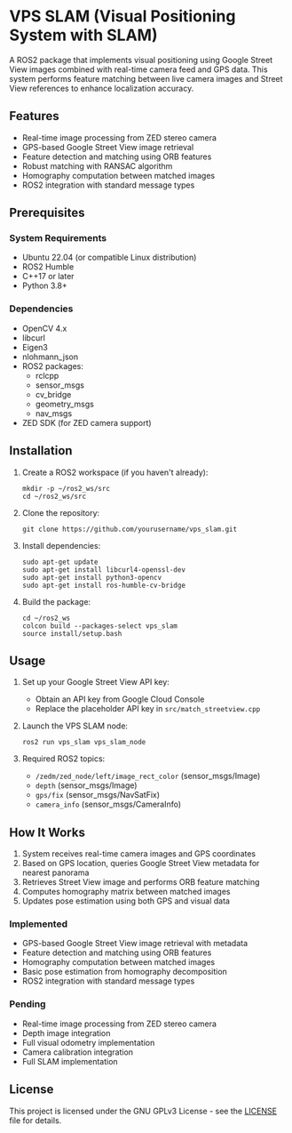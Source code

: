 # VPS SLAM (Visual Positioning System with SLAM)

A ROS2 package that implements visual positioning using Google Street View images combined with real-time camera feed and GPS data. This system performs feature matching between live camera images and Street View references to enhance localization accuracy.

## Features

- Real-time image processing from ZED stereo camera
- GPS-based Google Street View image retrieval
- Feature detection and matching using ORB features
- Robust matching with RANSAC algorithm
- Homography computation between matched images
- ROS2 integration with standard message types

## Prerequisites

### System Requirements
- Ubuntu 22.04 (or compatible Linux distribution)
- ROS2 Humble
- C++17 or later
- Python 3.8+

### Dependencies
- OpenCV 4.x
- libcurl
- Eigen3
- nlohmann_json
- ROS2 packages:
  - rclcpp
  - sensor_msgs
  - cv_bridge
  - geometry_msgs
  - nav_msgs
- ZED SDK (for ZED camera support)

## Installation

1. Create a ROS2 workspace (if you haven't already):
    ```
    mkdir -p ~/ros2_ws/src
    cd ~/ros2_ws/src
    ```

2. Clone the repository:
    ```
    git clone https://github.com/yourusername/vps_slam.git
    ```

3. Install dependencies:
    ```
    sudo apt-get update
    sudo apt-get install libcurl4-openssl-dev
    sudo apt-get install python3-opencv
    sudo apt-get install ros-humble-cv-bridge
    ```

4. Build the package:
    ```
    cd ~/ros2_ws
    colcon build --packages-select vps_slam
    source install/setup.bash
    ```

## Usage

1. Set up your Google Street View API key:
   - Obtain an API key from Google Cloud Console
   - Replace the placeholder API key in `src/match_streetview.cpp`

2. Launch the VPS SLAM node:
    ```
    ros2 run vps_slam vps_slam_node
    ```

3. Required ROS2 topics:
   - `/zedm/zed_node/left/image_rect_color` (sensor_msgs/Image)
   - `depth` (sensor_msgs/Image)
   - `gps/fix` (sensor_msgs/NavSatFix)
   - `camera_info` (sensor_msgs/CameraInfo)


## How It Works

1. System receives real-time camera images and GPS coordinates
2. Based on GPS location, queries Google Street View metadata for nearest panorama
3. Retrieves Street View image and performs ORB feature matching
4. Computes homography matrix between matched images
5. Updates pose estimation using both GPS and visual data

### Implemented
- GPS-based Google Street View image retrieval with metadata
- Feature detection and matching using ORB features
- Homography computation between matched images
- Basic pose estimation from homography decomposition
- ROS2 integration with standard message types

### Pending
- Real-time image processing from ZED stereo camera
- Depth image integration
- Full visual odometry implementation
- Camera calibration integration
- Full SLAM implementation

## License

This project is licensed under the GNU GPLv3 License - see the [LICENSE](LICENSE) file for details.